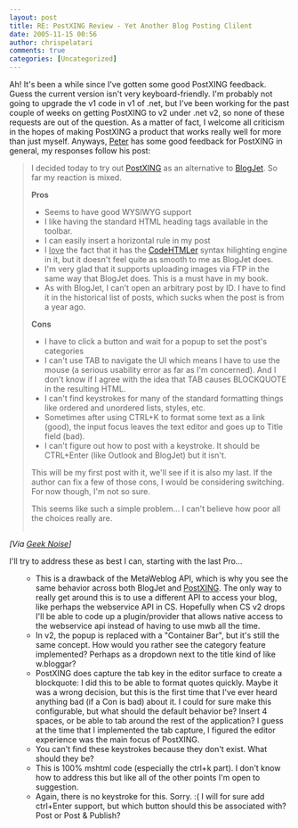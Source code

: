 ```yaml
---
layout: post
title: RE: PostXING Review - Yet Another Blog Posting Clilent
date: 2005-11-15 00:56
author: chrispelatari
comments: true
categories: [Uncategorized]
---
```


<p>Ah! It's been a while since I've gotten some good PostXING feedback. Guess 
the current version isn't very keyboard-friendly. I'm probably not going to 
upgrade the v1 code in v1 of .net, but I've been working for the past couple of 
weeks on getting PostXING to v2 under .net v2, so none of these requests are out 
of the question. As a matter of fact, I welcome all criticism in the hopes of 
making PostXING a product that works really well for more than just myself. 
Anyways, <a href="http://www.peterprovost.org/archive/2005/11/13/9511.aspx">Peter</a> has 
some good feedback for PostXING in general, my responses follow his post:</p>
<blockquote>
  <p dir="ltr" style="margin-right:0;">I decided today to try out <a href="http://projectdistributor.net/Projects/Project.aspx?projectId=12">PostXING</a> 
  as an alternative to <a href="http://blogjet.com/">BlogJet</a>. So far my 
  reaction is mixed.</p>
  <p dir="ltr" style="margin-right:0;"><strong>Pros</strong></p>
  <ul>
    <li>
    <div style="margin-right:0;">Seems to have good WYSIWYG support</div>
    </li><li>
    <div style="margin-right:0;">I like having the standard HTML heading tags 
    available in the toolbar.</div>
    </li><li>
    <div style="margin-right:0;">I can easily insert a horizontal rule in my 
    post</div>
    </li><li>
    <div style="margin-right:0;">I <u>love</u> the fact that it has the <a href="http://puzzleware.net/codehtmler/default.aspx">CodeHTMLer</a> syntax 
    hilighting engine in it, but it doesn't feel quite as smooth to me as 
    BlogJet does.</div>
    </li><li>
    <div style="margin-right:0;">I'm very glad that it supports uploading 
    images via FTP in the same way that BlogJet does. This is a must have in my 
    book.</div>
    </li><li>
    <div style="margin-right:0;">As with BlogJet, I can't open an arbitrary 
    post by ID. I have to find it in the historical list of posts, which sucks 
    when the post is from a year ago.</div></li></ul>
  <p style="margin-right:0;"><strong>Cons</strong></p>
  <ul>
    <li>
    <div style="margin-right:0;">I have to click a button and wait for a popup 
    to set the post's categories</div>
    </li><li>
    <div style="margin-right:0;">I can't use TAB to navigate the UI 
    which means I have to use the mouse (a serious usability error as far as I'm 
    concerned). And I don't know if I agree with the idea that TAB causes 
    BLOCKQUOTE in the resulting HTML.</div>
    </li><li>
    <div style="margin-right:0;">I can't find keystrokes for many of the 
    standard formatting things like ordered and unordered lists, styles, 
    etc.</div>
    </li><li>
    <div style="margin-right:0;">Sometimes after using CTRL+K to format some 
    text as a link (good), the input focus leaves the text editor and goes up to 
    Title field (bad).</div>
    </li><li>
    <div style="margin-right:0;">I can't figure out how to post with a 
    keystroke. It should be CTRL+Enter (like Outlook and BlogJet) but it 
    isn't.</div></li></ul>
  <p dir="ltr" style="margin-right:0;">This will be my first post with it, we'll 
  see if it is also my last. If the author can fix a few of those cons, I would 
  be considering switching. For now though, I'm not so sure.</p>
  <p dir="ltr" style="margin-right:0;">This seems like such a simple problem... 
  I can't believe how poor all the choices really are.</p>
  <blockquote style="margin-right:0;">
    <p><img height="1" src="http://www.peterprovost.org/aggbug/9511.aspx" width="1" /></p></blockquote></blockquote>
<p><i>[Via <a href="http://www.peterprovost.org/archive/2005/11/13/9511.aspx">Geek 
Noise</a>]</i> </p>
<p>I'll try to address these as best I can, starting with the last Pro...</p>
<ul>
  <ul>
    <li>This is a drawback of the MetaWeblog API, which is why you see the same 
    behavior across both BlogJet and <a href="http://PostXING.url123.com/main">PostXING</a>. The only way to really 
    get around this is to use a different API to access your blog, like perhaps 
    the webservice API in CS. Hopefully when CS v2 drops I'll be able to code up 
    a plugin/provider that allows native access to the webservice api instead of 
    having to use mwb all the time. 
    </li><li>In v2, the popup is replaced with a "Container Bar", but it's still the 
    same concept. How would you rather see the category feature implemented? 
    Perhaps as a dropdown next to the title kind of like w.bloggar? 
    </li><li>PostXING does capture the tab key in the editor surface to create a 
    blockquote: I did this to be able to format quotes quickly. Maybe it was a 
    wrong decision, but this is the first time that I've ever heard anything bad 
    (if a Con is bad) about it. I could for sure make this configurable, but 
    what should the default behavior be? Insert 4 spaces, or be able to tab 
    around the rest of the application? I guess at the time that I implemented 
    the tab capture, I figured the editor experience was the main focus of 
    PostXING. 
    </li><li>You can't find these keystrokes because they don't exist. What should 
    they be? 
    </li><li>This is 100% mshtml code (especially the ctrl+k part). I don't know how 
    to address this but like all of the other points I'm open to suggestion. 
    </li><li>Again, there is no keystroke for this. Sorry. :( I will for sure add 
    ctrl+Enter support, but which button should this be associated with? Post or 
    Post &amp; Publish?</li></ul></ul>
